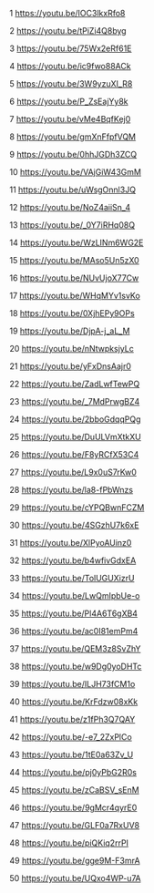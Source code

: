 1	https://youtu.be/IOC3lkxRfo8

2	https://youtu.be/tPiZi4Q8byg

3	https://youtu.be/75Wx2eRf61E

4	https://youtu.be/ic9fwo88ACk

5	https://youtu.be/3W9yzuXI_R8

6	https://youtu.be/P_ZsEajYy8k

7	https://youtu.be/vMe4BqfKej0

8	https://youtu.be/gmXnFfpfVQM

9	https://youtu.be/0hhJGDh3ZCQ

10	https://youtu.be/VAjGiW43GmM

11	https://youtu.be/uWsgOnnl3JQ

12	https://youtu.be/NoZ4aiiSn_4

13	https://youtu.be/_0Y7iRHq08Q

14	https://youtu.be/WzLINm6WG2E

15	https://youtu.be/MAso5Un5zX0

16	https://youtu.be/NUvUjoX77Cw

17	https://youtu.be/WHqMYv1svKo

18	https://youtu.be/0XjhEPy9OPs

19	https://youtu.be/DjpA-j_aL_M

20	https://youtu.be/nNtwpksjyLc

21	https://youtu.be/yFxDnsAajr0

22	https://youtu.be/ZadLwfTewPQ

23	https://youtu.be/_7MdPrwgBZ4

24	https://youtu.be/2bboGdqqPQg

25	https://youtu.be/DuULVmXtkXU

26	https://youtu.be/F8yRCfX53C4

27	https://youtu.be/L9x0uS7rKw0

28	https://youtu.be/la8-fPbWnzs

29	https://youtu.be/cYPQBwnFCZM

30	https://youtu.be/4SGzhU7k6xE

31	https://youtu.be/XlPyoAUinz0

32	https://youtu.be/b4wfivGdxEA

33	https://youtu.be/TolUGUXizrU

34	https://youtu.be/LwQmIpbUe-o

35	https://youtu.be/Pl4A6T6gXB4

36	https://youtu.be/ac0I81emPm4

37	https://youtu.be/QEM3z8SvZhY

38	https://youtu.be/w9Dg0yoDHTc

39	https://youtu.be/ILJH73fCM1o

40	https://youtu.be/KrFdzw08xKk

41	https://youtu.be/z1fPh3Q7QAY

42	https://youtu.be/-e7_2ZxPlCo

43	https://youtu.be/1tE0a63Zv_U

44	https://youtu.be/pj0yPbG2R0s

45	https://youtu.be/zCaBSV_sEnM

46	https://youtu.be/9gMcr4qyrE0

47	https://youtu.be/GLF0a7RxUV8

48	https://youtu.be/piQKiq2rrPI

49	https://youtu.be/gge9M-F3mrA

50	https://youtu.be/UQxo4WP-u7A
